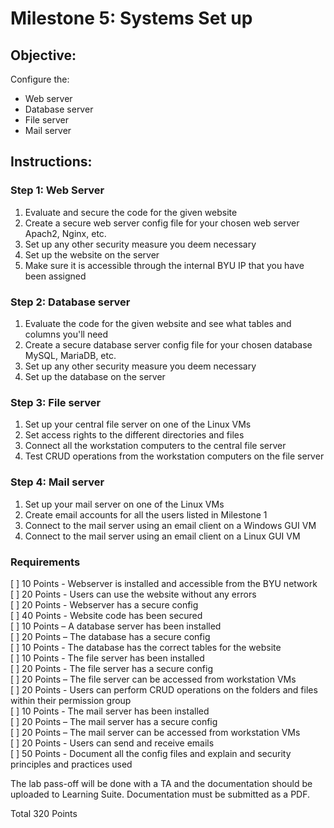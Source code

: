 # Milestone 5: Systems Set up

## Objective:

Configure the:
- Web server
- Database server
- File server
- Mail server

## Instructions:

### Step 1: Web Server

1. Evaluate and secure the code for the given website
1. Create a secure web server config file for your chosen web server Apach2, Nginx, etc.
1. Set up any other security measure you deem necessary
1. Set up the website on the server 
1. Make sure it is accessible through the internal BYU IP that you have been assigned

### Step 2: Database server

1. Evaluate the code for the given website and see what tables and columns you'll need
1. Create a secure database server config file for your chosen database MySQL, MariaDB, etc.
1. Set up any other security measure you deem necessary
1. Set up the database on the server 


### Step 3: File server

1. Set up your central file server on one of the Linux VMs 
1. Set access rights to the different directories and files
1. Connect all the workstation computers to the central file server
1. Test CRUD operations from the workstation computers on the file server


### Step 4: Mail server

1. Set up your mail server on one of the Linux VMs
1. Create email accounts for all the users listed in Milestone 1
1. Connect to the mail server using an email client on a Windows GUI VM
1. Connect to the mail server using an email client on a Linux GUI VM


<div style="page-break-after: always"></div>

### Requirements

[ ] 10 Points - Webserver is installed and accessible from the BYU network  
[ ] 20 Points - Users can use the website without any errors  
[ ] 20 Points - Webserver has a secure config  
[ ] 40 Points - Website code has been secured  
[ ] 10 Points – A database server has been installed   
[ ] 20 Points – The database has a secure config  
[ ] 10 Points - The database has the correct tables for the website  
[ ] 10 Points - The file server has been installed   
[ ] 20 Points - The file server has a secure config  
[ ] 20 Points – The file server can be accessed from workstation VMs  
[ ] 20 Points - Users can perform CRUD operations on the folders and files within their permission group  
[ ] 10 Points - The mail server has been installed   
[ ] 20 Points – The mail server has a secure config  
[ ] 20 Points – The mail server can be accessed from workstation VMs  
[ ] 20 Points - Users can send and receive emails   
[ ] 50 Points - Document all the config files and explain and security principles and practices used

The lab pass-off will be done with a TA and the documentation should be uploaded to Learning Suite. Documentation must be submitted as a PDF.

Total 320 Points